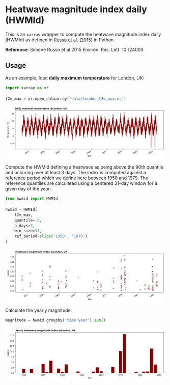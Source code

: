 # Heatwave magnitude index daily (HWMId)

This is an ``xarray`` wrapper to compute the heatwave magnitude index daily (HWMId) as defined in [Russo et al. (2015)](https://iopscience.iop.org/article/10.1088/1748-9326/10/12/124003/meta#erl521519s) in Python.

**Reference**: Simone Russo et al 2015 Environ. Res. Lett. 10 124003

## Usage

As an example, load **daily maximum temperature** for London, UK:

```py
import xarray as xr

t2m_max = xr.open_dataarray('data/london_t2m_max.nc')
```

![Tmax London](figs/daily-max-temperature.png)

Compute the HWMId defining a heatwave as being above the 90th quantile and occuring over at least 3 days. The index is computed against a reference period which we define here between 1950 and 1979. The reference quantiles are calculated using a centered 31-day window for a given day of the year:

```py
from hwmid import HWMId

hwmid = HWMId(
    t2m_max,
    quantile=.9,
    n_days=3,
    win_size=31,
    ref_period=slice('1950', '1979')
)
```

![Tmax London](figs/daily-hwmid.png)

Calculate the yearly magnitude:

```py
magnitude = hwmid.groupby('time.year').sum()
```

![Tmax London](figs/yearly-hwmid.png)
